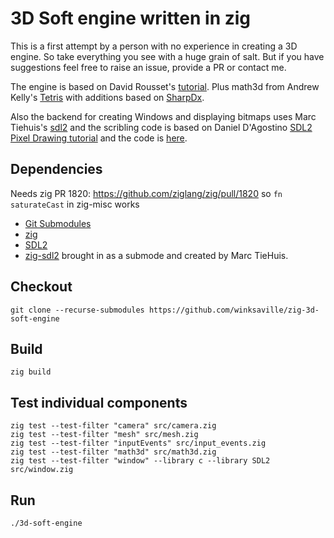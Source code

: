 # 3D Soft engine written in zig

This is a first attempt by a person with no experience in
creating a 3D engine. So take everything you see with a
huge grain of salt. But if you have suggestions feel free to
raise an issue, provide a PR or contact me.

The engine is based on David Rousset's [tutorial](https://www.davrous.com/2013/06/13/tutorial-series-learning-how-to-write-a-3d-soft-engine-from-scratch-in-c-typescript-or-javascript/).
Plus math3d from Andrew Kelly's [Tetris](https://github.com/andrewrk/tetris) with additions based on [SharpDx](https://github.com/sharpdx/SharpDX).

Also the backend for creating Windows and displaying bitmaps uses Marc Tiehuis's [sdl2](https://github.com/tiehuis/zig-sdl2)
and the scribling code is based on Daniel D'Agostino [SDL2 Pixel Drawing tutorial](https://dzone.com/articles/sdl2-pixel-drawing)
and the code is [here](https://bitbucket.org/dandago/gigilabs/src/6d0e98732ca84d7d2b6cc9099faa9f4ec548e103/Sdl2PixelDrawing/Sdl2PixelDrawing/main.cpp?at=master&fileviewer=file-view-default).

## Dependencies

Needs zig PR 1820: https://github.com/ziglang/zig/pull/1820 so `fn saturateCast` in zig-misc works

* [Git Submodules](https://git-scm.com/book/en/v2/Git-Tools-Submodules)
* [zig](https://ziglang.org/)
* [SDL2](https://www.libsdl.org/)
* [zig-sdl2](https://github.com/tiehuis/zig-sdl2) brought in as a submode and created by Marc TieHuis.

## Checkout
```
git clone --recurse-submodules https://github.com/winksaville/zig-3d-soft-engine
```

## Build
```
zig build
```

## Test individual components
```
zig test --test-filter "camera" src/camera.zig
zig test --test-filter "mesh" src/mesh.zig
zig test --test-filter "inputEvents" src/input_events.zig
zig test --test-filter "math3d" src/math3d.zig
zig test --test-filter "window" --library c --library SDL2 src/window.zig
```

## Run
```
./3d-soft-engine
```
